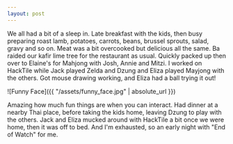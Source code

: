 ```yaml
---
layout: post
---
```


We all had a bit of a sleep in. Late breakfast with the kids, then busy
preparing roast lamb, potatoes, carrots, beans, brussel sprouts, salad, gravy
and so on. Meat was a bit overcooked but delicious all the same. Ba raided our
kafir lime tree for the restaurant as usual. Quickly packed up then over to
Elaine's for Mahjong with Josh, Annie and Mitzi. I worked on HackTile while Jack
played Zelda and Dzung and Eliza played Mayjong with the others. Got mouse
drawing working, and Eliza had a ball trying it out!

![Funny Face]({{ "/assets/funny_face.jpg" | absolute_url }})

Amazing how much fun things are when you can interact. Had dinner at a nearby
Thai place, before taking the kids home, leaving Dzung to play with the others.
Jack and Eliza mucked around with HackTile a bit once we were home, then it was
off to bed. And I'm exhausted, so an early night with "End of Watch" for me.
